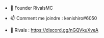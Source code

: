 
- 👀 Founder RivalsMC
- 📫 Comment me joindre : kenishiro#6050

- 🌱 Rivals : https://discord.gg/nGQVkuXveA
